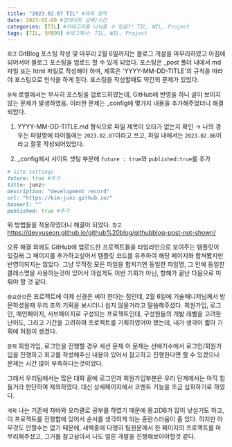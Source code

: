 ```yaml
---
title: "2023.02.07 TIL" #제목 영역
date: 2023-02-08 #업데이트 날짜/시간
categories: [TIL] #카테고리를 나눠줄 수 있음?! TIL, WIL, Project
tags: [TIL, 항해99] #태그예시: TIL, WIL, Project
---
```


`회고`
GitBlog 포스팅 작성 및 마무리
2월 6일까지는 블로그 개설을 마무리하였고 아침에 되어서야 블로그 포스팅을 업로드 할 수 있게 되었다.
포스팅은 \_post 폴더 내에서 md 파일 또는 html 파일로 작성해야 하며, 제목은 'YYYY-MM-DD-TITLE'의 규칙을 따라야 포스팅으로 인식을 하게 된다. 포스팅을 작성할때도 약간의 문제가 있었다.

`문제` 로컬에서는 무사히 포스팅을 업로드하였는데, GitHub에 반영을 하니 글이 보이지 않는 문제가 발생하였음.
이러한 문제는 \_config에 몇가지 내용을 추가해주었더니 해결되었다.

1. YYYY-MM-DD-TITLE.md 형식으로 파일 제목이 오타가 없는지 확인
   → 나의 경우는 파일명에 타이틀에는 `2023.02.07`이라고 쓰고, 파일 내에서는 `2023.02.06`이라고 잘못 작성되어있었다.

2. \_config에서 사이트 셋팅 부분에 `future : true`와 `published:true`를 추가

```ruby
# Site settings
future: true #추가
title: junz✨
description: "development record"
url: "https://kim-junz.github.io/"
baseurl: ""
published: true #추가
```

위 방법들을 적용하였더니 해결이 되었다.
`참고` https://devyuseon.github.io/github%20blog/githubblog-post-not-shown/

오류 해결 외에도 GitHub에 업로드한 프로젝트들을 타임라인으로 보여주는 템플릿이 있길래 그 페이지를 추가하고싶어서
템플릿 코드를 유추하여 해당 페이지와 합쳐봤지만 반영이되지는 않았다.
그냥 무작정 모든 파일을 합치기엔 동일한 파일명, 그 안에 동일한 클래스명을 사용하는것이 있어서 아쉽게도 이번 기회가 아닌, 항해가 끝난 다음으로 미뤄야 할 것 같다.

`중요한것`은 프로젝트에 이제 신경은 써야 한다는 점인데,
2월 6일에 기술매니저님께서 방문하셨을때 우리 조의 기획을 보시더니 쉽지 않을거라고 말씀해주셨다.
회원가입, 로그인, 메인페이지, 서브페이지로 구성되는 프로젝트인데,
구성원들의 개발 레벨을 고려한 난이도, 그리고 기간을 고려하여 프로젝트를 기획하였어야 했는데,
내가 생각이 짧아 기획에 허점이 생겼다.

`문제` 회원가입, 로그인을 진행할 경우 세션 문제
이 문제는 선배기수에서 로그인/회원가입을 진행하고 회고를 작성해주신 내용이 있어서 참고하고 진행한다면 할 수 있겠으나 문제는 시간 많이 부족하다는것이었다.

그래서 우리팀에서는 많은 대화 끝에 로그인과 회원가입부분은 우리 단계에서는 아직 힘들거라 판단하여 제외하였다.
대신 상세페이지에서 코멘트 기능을 조금 심화하기로 하였다.

`계획`
나는 기존에 자바와 오라클로 공부를 하였기 때문에 몽고DB가 많이 낯설기도 하고, 이 프로젝트를 진행함에 있어서 순서를 생각하게 되는 혼란스러움이 좀 있다.
하지만 아무것도 안할수는 없기 때문에, 새벽중에 다행히 팀원분께서 한 페이지의 프로젝트를 마무리해주셨고, 그거를 참고삼아서 나도 얼른 개발을 진행해보아야할것 같다.
